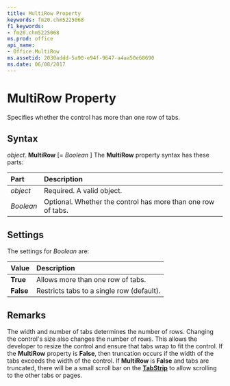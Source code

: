 ```yaml
---
title: MultiRow Property
keywords: fm20.chm5225068
f1_keywords:
- fm20.chm5225068
ms.prod: office
api_name:
- Office.MultiRow
ms.assetid: 2030addd-5a90-e94f-9647-a4aa50e68690
ms.date: 06/08/2017
---
```



# MultiRow Property



Specifies whether the control has more than one row of tabs.

## Syntax

_object_. **MultiRow** [= _Boolean_ ]
The  **MultiRow** property syntax has these parts:


|Part|Description|
|:-----|:-----|
| _object_|Required. A valid object.|
| _Boolean_|Optional. Whether the control has more than one row of tabs.|

## Settings
The settings for  _Boolean_ are:


|**Value**|**Description**|
|:-----|:-----|
|**True**|Allows more than one row of tabs.|
|**False**|Restricts tabs to a single row (default).|

## Remarks

The width and number of tabs determines the number of rows. Changing the control's size also changes the number of rows. This allows the developer to resize the control and ensure that tabs wrap to fit the control. If the  **MultiRow** property is **False**, then truncation occurs if the width of the tabs exceeds the width of the control.
If  **MultiRow** is **False** and tabs are truncated, there will be a small scroll bar on the **[TabStrip](tabstrip-control.md)** to allow scrolling to the other tabs or pages.

